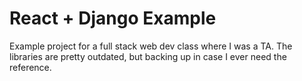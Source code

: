 # React + Django Example

Example project for a full stack web dev class where I was a TA. The libraries are pretty outdated, but backing up in case I ever need the reference.